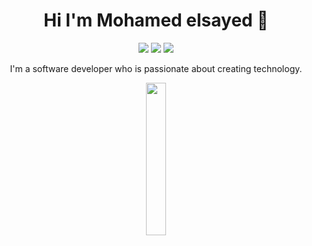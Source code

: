 
<h1 align="center">Hi I'm Mohamed elsayed 👋</h1>
<p align="center">
  <a href=""><img src="https://img.shields.io/badge/twitter-%231FA1F1?style=flat&logo=twitter&logoColor=white"/></a>
  <a href=""><img src="https://img.shields.io/badge/linkedin-%230177B5?style=flat&logo=linkedin&logoColor=white"/></a>
  <a href=""><img src="https://img.shields.io/badge/instagram-%23E4415F?style=flat&logo=instagram&logoColor=white"/></a>
</p>
  
<p align="center">
  I'm a software developer who is passionate about creating technology.
</p>

<p align="center">
  <img src="https://github.com/mohamedabusrea/mohamedabusrea/blob/master/profile-img.png" width="25%"/>
</p>
